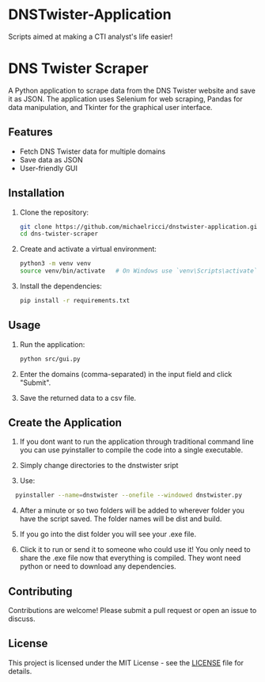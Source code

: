 # DNSTwister-Application
Scripts aimed at making a CTI analyst's life easier!
# DNS Twister Scraper

A Python application to scrape data from the DNS Twister website and save it as JSON. The application uses Selenium for web scraping, Pandas for data manipulation, and Tkinter for the graphical user interface.

## Features

- Fetch DNS Twister data for multiple domains
- Save data as JSON
- User-friendly GUI

## Installation

1. Clone the repository:
    ```sh
    git clone https://github.com/michaelricci/dnstwister-application.git
    cd dns-twister-scraper
    ```

2. Create and activate a virtual environment:
    ```sh
    python3 -m venv venv
    source venv/bin/activate   # On Windows use `venv\Scripts\activate`
    ```

3. Install the dependencies:
    ```sh
    pip install -r requirements.txt
    ```

## Usage

1. Run the application:
    ```sh
    python src/gui.py
    ```

2. Enter the domains (comma-separated) in the input field and click "Submit".
3. Save the returned data to a csv file.

## Create the Application

1. If you dont want to run the application through traditional command line you can use pyinstaller to compile the code into a single executable.

2. Simply change directories to the dnstwister sript
   
4. Use:
 ```sh
   pyinstaller --name=dnstwister --onefile --windowed dnstwister.py
   ```
4. After a minute or so two folders will be added to wherever folder you have the script saved. The folder names will be dist and build.
   
6. If you go into the dist folder you will see your .exe file.
   
8. Click it to run or send it to someone who could use it! You only need to share the .exe file now that everything is compiled. They wont need python or need to download any dependencies.
   
## Contributing

Contributions are welcome! Please submit a pull request or open an issue to discuss.

## License

This project is licensed under the MIT License - see the [LICENSE](LICENSE) file for details.
